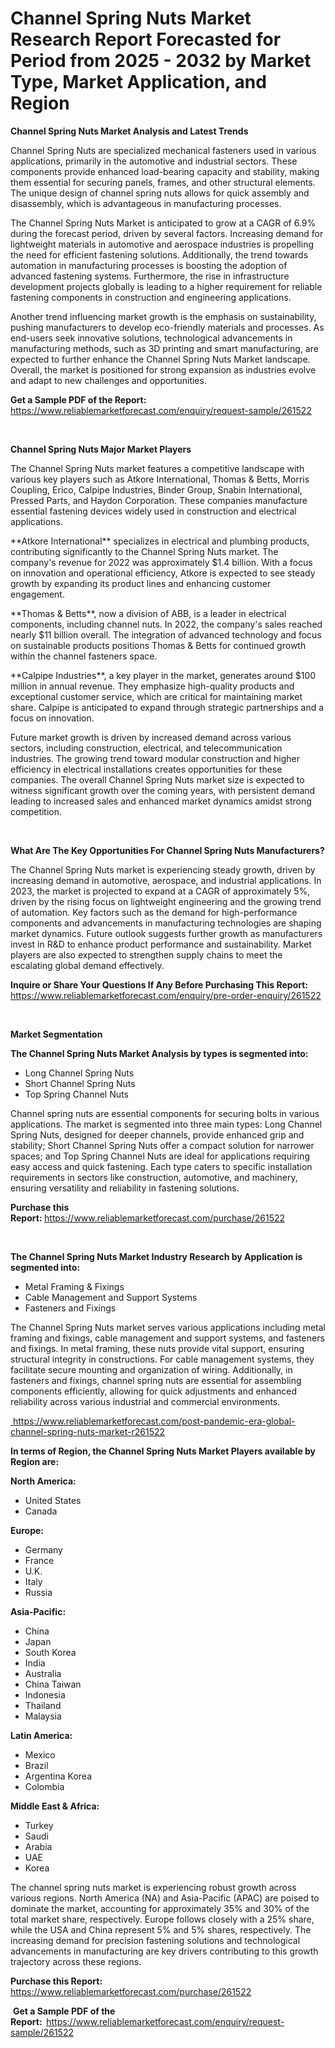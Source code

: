 <p><h1>Channel Spring Nuts Market Research Report Forecasted for Period from 2025 -  2032 by Market Type, Market Application, and Region</h1></p><p><strong>Channel Spring Nuts Market Analysis and Latest Trends</strong></p>
<p><p>Channel Spring Nuts are specialized mechanical fasteners used in various applications, primarily in the automotive and industrial sectors. These components provide enhanced load-bearing capacity and stability, making them essential for securing panels, frames, and other structural elements. The unique design of channel spring nuts allows for quick assembly and disassembly, which is advantageous in manufacturing processes.</p><p>The Channel Spring Nuts Market is anticipated to grow at a CAGR of 6.9% during the forecast period, driven by several factors. Increasing demand for lightweight materials in automotive and aerospace industries is propelling the need for efficient fastening solutions. Additionally, the trend towards automation in manufacturing processes is boosting the adoption of advanced fastening systems. Furthermore, the rise in infrastructure development projects globally is leading to a higher requirement for reliable fastening components in construction and engineering applications.</p><p>Another trend influencing market growth is the emphasis on sustainability, pushing manufacturers to develop eco-friendly materials and processes. As end-users seek innovative solutions, technological advancements in manufacturing methods, such as 3D printing and smart manufacturing, are expected to further enhance the Channel Spring Nuts Market landscape. Overall, the market is positioned for strong expansion as industries evolve and adapt to new challenges and opportunities.</p></p>
<p><strong>Get a Sample PDF of the Report:&nbsp;</strong> <a href="https://www.reliablemarketforecast.com/enquiry/request-sample/261522?utm_campaign=2397&utm_medium=2&utm_source=Github&utm_content=ia&utm_term=16042025&utm_id=channel-spring-nuts">https://www.reliablemarketforecast.com/enquiry/request-sample/261522</a></p>
<p>&nbsp;</p>
<p><strong>Channel Spring Nuts Major Market Players</strong></p>
<p><p>The Channel Spring Nuts market features a competitive landscape with various key players such as Atkore International, Thomas & Betts, Morris Coupling, Erico, Calpipe Industries, Binder Group, Snabin International, Pressed Parts, and Haydon Corporation. These companies manufacture essential fastening devices widely used in construction and electrical applications.</p><p>**Atkore International** specializes in electrical and plumbing products, contributing significantly to the Channel Spring Nuts market. The company's revenue for 2022 was approximately $1.4 billion. With a focus on innovation and operational efficiency, Atkore is expected to see steady growth by expanding its product lines and enhancing customer engagement.</p><p>**Thomas & Betts**, now a division of ABB, is a leader in electrical components, including channel nuts. In 2022, the company's sales reached nearly $11 billion overall. The integration of advanced technology and focus on sustainable products positions Thomas & Betts for continued growth within the channel fasteners space.</p><p>**Calpipe Industries**, a key player in the market, generates around $100 million in annual revenue. They emphasize high-quality products and exceptional customer service, which are critical for maintaining market share. Calpipe is anticipated to expand through strategic partnerships and a focus on innovation.</p><p>Future market growth is driven by increased demand across various sectors, including construction, electrical, and telecommunication industries. The growing trend toward modular construction and higher efficiency in electrical installations creates opportunities for these companies. The overall Channel Spring Nuts market size is expected to witness significant growth over the coming years, with persistent demand leading to increased sales and enhanced market dynamics amidst strong competition.</p></p>
<p>&nbsp;</p>
<p><strong>What Are The Key Opportunities For Channel Spring Nuts Manufacturers?</strong></p>
<p><p>The Channel Spring Nuts market is experiencing steady growth, driven by increasing demand in automotive, aerospace, and industrial applications. In 2023, the market is projected to expand at a CAGR of approximately 5%, driven by the rising focus on lightweight engineering and the growing trend of automation. Key factors such as the demand for high-performance components and advancements in manufacturing technologies are shaping market dynamics. Future outlook suggests further growth as manufacturers invest in R&D to enhance product performance and sustainability. Market players are also expected to strengthen supply chains to meet the escalating global demand effectively.</p></p>
<p><strong>Inquire or Share Your Questions If Any Before Purchasing This Report:</strong> <a href="https://www.reliablemarketforecast.com/enquiry/pre-order-enquiry/261522?utm_campaign=2397&utm_medium=2&utm_source=Github&utm_content=ia&utm_term=16042025&utm_id=channel-spring-nuts">https://www.reliablemarketforecast.com/enquiry/pre-order-enquiry/261522</a></p>
<p>&nbsp;</p>
<p><strong>Market Segmentation</strong></p>
<p><strong>The Channel Spring Nuts Market Analysis by types is segmented into:</strong></p>
<p><ul><li>Long Channel Spring Nuts</li><li>Short Channel Spring Nuts</li><li>Top Spring Channel Nuts</li></ul></p>
<p><p>Channel spring nuts are essential components for securing bolts in various applications. The market is segmented into three main types: Long Channel Spring Nuts, designed for deeper channels, provide enhanced grip and stability; Short Channel Spring Nuts offer a compact solution for narrower spaces; and Top Spring Channel Nuts are ideal for applications requiring easy access and quick fastening. Each type caters to specific installation requirements in sectors like construction, automotive, and machinery, ensuring versatility and reliability in fastening solutions.</p></p>
<p><strong>Purchase this Report:&nbsp;</strong><a href="https://www.reliablemarketforecast.com/purchase/261522?utm_campaign=2397&utm_medium=2&utm_source=Github&utm_content=ia&utm_term=16042025&utm_id=channel-spring-nuts">https://www.reliablemarketforecast.com/purchase/261522</a></p>
<p>&nbsp;</p>
<p><strong>The Channel Spring Nuts Market Industry Research by Application is segmented into:</strong></p>
<p><ul><li>Metal Framing & Fixings</li><li>Cable Management and Support Systems</li><li>Fasteners and Fixings</li></ul></p>
<p><p>The Channel Spring Nuts market serves various applications including metal framing and fixings, cable management and support systems, and fasteners and fixings. In metal framing, these nuts provide vital support, ensuring structural integrity in constructions. For cable management systems, they facilitate secure mounting and organization of wiring. Additionally, in fasteners and fixings, channel spring nuts are essential for assembling components efficiently, allowing for quick adjustments and enhanced reliability across various industrial and commercial environments.</p></p>
<p><a href="https://www.reliablemarketforecast.com/post-pandemic-era-global-channel-spring-nuts-market-r261522?utm_campaign=2397&utm_medium=2&utm_source=Github&utm_content=ia&utm_term=16042025&utm_id=channel-spring-nuts">&nbsp;https://www.reliablemarketforecast.com/post-pandemic-era-global-channel-spring-nuts-market-r261522</a></p>
<p><strong>In terms of Region, the Channel Spring Nuts Market Players available by Region are:</strong></p>
<p>
    <p> <strong> North America: </strong>
        <ul>
            <li>United States</li>
            <li>Canada</li>
        </ul>
        </p> 
    <p> <strong> Europe: </strong>
        <ul>
            <li>Germany</li>
            <li>France</li>
            <li>U.K.</li>
            <li>Italy</li>
            <li>Russia</li>
        </ul>
        </p> 
    <p> <strong> Asia-Pacific: </strong>
        <ul>
            <li>China</li>
            <li>Japan</li>
            <li>South Korea</li>
            <li>India</li>
            <li>Australia</li>
            <li>China Taiwan</li>
            <li>Indonesia</li>
            <li>Thailand</li>
            <li>Malaysia</li>
        </ul>
        </p> 
    <p> <strong> Latin America: </strong>
        <ul>
            <li>Mexico</li>
            <li>Brazil</li>
            <li>Argentina Korea</li>
            <li>Colombia</li>
        </ul>
        </p> 
    <p> <strong> Middle East & Africa: </strong>
        <ul>
            <li>Turkey</li>
            <li>Saudi</li>
            <li>Arabia</li>
            <li>UAE</li>
            <li>Korea</li>
        </ul>
    </p>
    </p>
<p><p>The channel spring nuts market is experiencing robust growth across various regions. North America (NA) and Asia-Pacific (APAC) are poised to dominate the market, accounting for approximately 35% and 30% of the total market share, respectively. Europe follows closely with a 25% share, while the USA and China represent 5% and 5% shares, respectively. The increasing demand for precision fastening solutions and technological advancements in manufacturing are key drivers contributing to this growth trajectory across these regions.</p></p>
<p><strong>Purchase this Report: </strong><a href="https://www.reliablemarketforecast.com/purchase/261522?utm_campaign=2397&utm_medium=2&utm_source=Github&utm_content=ia&utm_term=16042025&utm_id=channel-spring-nuts">https://www.reliablemarketforecast.com/purchase/261522</a></p>
<p>&nbsp;<strong>Get a Sample PDF of the Report:&nbsp;&nbsp;</strong><a href="https://www.reliablemarketforecast.com/enquiry/request-sample/261522?utm_campaign=2397&utm_medium=2&utm_source=Github&utm_content=ia&utm_term=16042025&utm_id=channel-spring-nuts">https://www.reliablemarketforecast.com/enquiry/request-sample/261522</a></p>
<p><strong></strong></p>
<p><p></p><p></p><p></p></p>